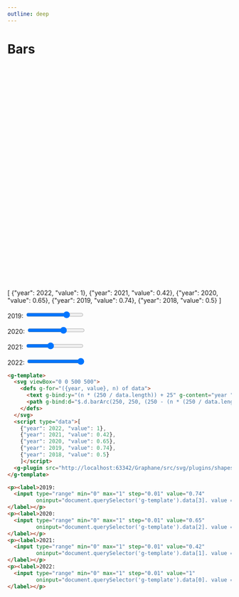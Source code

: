 ```yaml
---
outline: deep
---
```


# Bars

<g-template>
  <svg viewBox="0 0 500 500">
    <defs g-for="({year, value}, n) of data">
      <text g-bind:y="(n * (250 / data.length)) + 25" g-content="year " x="200"></text>
      <path g-bind:d="$.d.barArc(250, 250, (250 - (n * (250 / data.length))), (250 / data.length) - 10, 0, (270 * value))"/>
    </defs>
  </svg>
  <g-script type="plugin" src="https://cdn.graphery.online/graphane/0.1.0-alpha.3/lib/plugins/gsvg.shapes.js"></g-script>
  <g-script type="data">[
    {"year": 2022, "value": 1},
    {"year": 2021, "value": 0.42},
    {"year": 2020, "value": 0.65},
    {"year": 2019, "value": 0.74},
    {"year": 2018, "value": 0.5}
  ]</g-script>
</g-template>

<p><label>2019:
  <input type="range" min="0" max="1" step="0.01" value="0.74" 
         oninput="document.querySelector('g-template').data[3]. value = this.value">
</label></p>
<p><label>2020:
  <input type="range" min="0" max="1" step="0.01" value="0.65"
         oninput="document.querySelector('g-template').data[2]. value = this.value">
</label></p>
<p><label>2021:
  <input type="range" min="0" max="1" step="0.01" value="0.42"
         oninput="document.querySelector('g-template').data[1]. value = this.value">
</label></p>
<p><label>2022:
  <input type="range" min="0" max="1" step="0.01" value="1"
         oninput="document.querySelector('g-template').data[0]. value = this.value">
</label></p>

```html
<g-template>
  <svg viewBox="0 0 500 500">
    <defs g-for="({year, value}, n) of data">
      <text g-bind:y="(n * (250 / data.length)) + 25" g-content="year " x="200"></text>
      <path g-bind:d="$.d.barArc(250, 250, (250 - (n * (250 / data.length))), (250 / data.length) - 10, 0, (270 * value))"/>
    </defs>
  </svg>
  <script type="data">[
    {"year": 2022, "value": 1},
    {"year": 2021, "value": 0.42},
    {"year": 2020, "value": 0.65},
    {"year": 2019, "value": 0.74},
    {"year": 2018, "value": 0.5}
    ]</script>
  <g-plugin src="http://localhost:63342/Graphane/src/svg/plugins/shapes/src/svg.shapes.js"></g-plugin>
</g-template>

<p><label>2019:
  <input type="range" min="0" max="1" step="0.01" value="0.74"
         oninput="document.querySelector('g-template').data[3]. value = this.value">
</label></p>
<p><label>2020:
  <input type="range" min="0" max="1" step="0.01" value="0.65"
         oninput="document.querySelector('g-template').data[2]. value = this.value">
</label></p>
<p><label>2021:
  <input type="range" min="0" max="1" step="0.01" value="0.42"
         oninput="document.querySelector('g-template').data[1]. value = this.value">
</label></p>
<p><label>2022:
  <input type="range" min="0" max="1" step="0.01" value="1"
         oninput="document.querySelector('g-template').data[0]. value = this.value">
</label></p>
```
